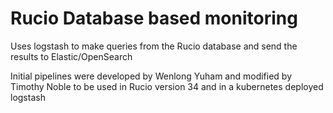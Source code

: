 # Rucio Database based monitoring

Uses logstash to make queries from the Rucio database and send the results to Elastic/OpenSearch

Initial pipelines were developed by Wenlong Yuham and modified by Timothy Noble to be used in Rucio version 34 and in a kubernetes deployed logstash